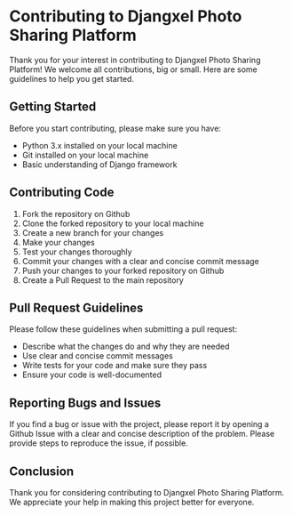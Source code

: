 # Contributing to Djangxel Photo Sharing Platform

Thank you for your interest in contributing to Djangxel Photo Sharing Platform! We welcome all contributions, big or small. Here are some guidelines to help you get started.

## Getting Started

Before you start contributing, please make sure you have:

- Python 3.x installed on your local machine
- Git installed on your local machine
- Basic understanding of Django framework

## Contributing Code

1. Fork the repository on Github
2. Clone the forked repository to your local machine
3. Create a new branch for your changes
4. Make your changes
5. Test your changes thoroughly
6. Commit your changes with a clear and concise commit message
7. Push your changes to your forked repository on Github
8. Create a Pull Request to the main repository

## Pull Request Guidelines

Please follow these guidelines when submitting a pull request:

- Describe what the changes do and why they are needed
- Use clear and concise commit messages 
- Write tests for your code and make sure they pass
- Ensure your code is well-documented

## Reporting Bugs and Issues

If you find a bug or issue with the project, please report it by opening a Github Issue with a clear and concise description of the problem. Please provide steps to reproduce the issue, if possible.

## Conclusion

Thank you for considering contributing to Djangxel Photo Sharing Platform. We appreciate your help in making this project better for everyone.
